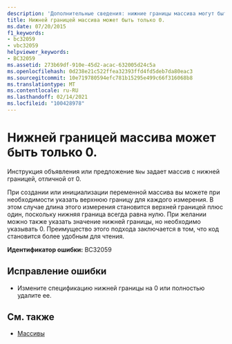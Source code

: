 ```yaml
---
description: 'Дополнительные сведения: нижние границы массива могут быть только "0"'
title: Нижней границей массива может быть только 0.
ms.date: 07/20/2015
f1_keywords:
- bc32059
- vbc32059
helpviewer_keywords:
- BC32059
ms.assetid: 273b69df-910e-45d2-acac-632005d24c5a
ms.openlocfilehash: 0d238e21c522ffea32393ffd4fd5deb7da80eac3
ms.sourcegitcommit: 10e719780594efc781b15295e499c66f316068b8
ms.translationtype: MT
ms.contentlocale: ru-RU
ms.lasthandoff: 02/14/2021
ms.locfileid: "100428978"
---
```

# <a name="array-lower-bounds-can-be-only-0"></a>Нижней границей массива может быть только 0.

Инструкция объявления или предложение `New` задает массив с нижней границей, отличной от 0.  
  
 При создании или инициализации переменной массива вы можете при необходимости указать верхнюю границу для каждого измерения. В этом случае длина этого измерения становится верхней границей плюс один, поскольку нижняя граница всегда равна нулю. При желании можно также указать значение нижней границы, но необходимо указывать 0. Преимущество этого подхода заключается в том, что код становится более удобным для чтения.  
  
 **Идентификатор ошибки:** BC32059  
  
## <a name="to-correct-this-error"></a>Исправление ошибки  
  
- Измените спецификацию нижней границы на 0 или полностью удалите ее.  
  
## <a name="see-also"></a>См. также

- [Массивы](../programming-guide/language-features/arrays/index.md)
